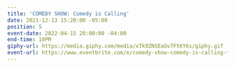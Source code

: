 ```yaml
---
title: 'COMEDY SHOW: Comedy is Calling'
date: 2021-12-13 15:20:00 -05:00
position: 5
event-date: 2022-04-15 20:00:00 -04:00
end-time: 10PM
giphy-url: https://media.giphy.com/media/xTk9ZNSEaGv7FtKY6s/giphy.gif
event-url: https://www.eventbrite.com/e/comedy-show-comedy-is-calling-tickets-311851445067
---
```


